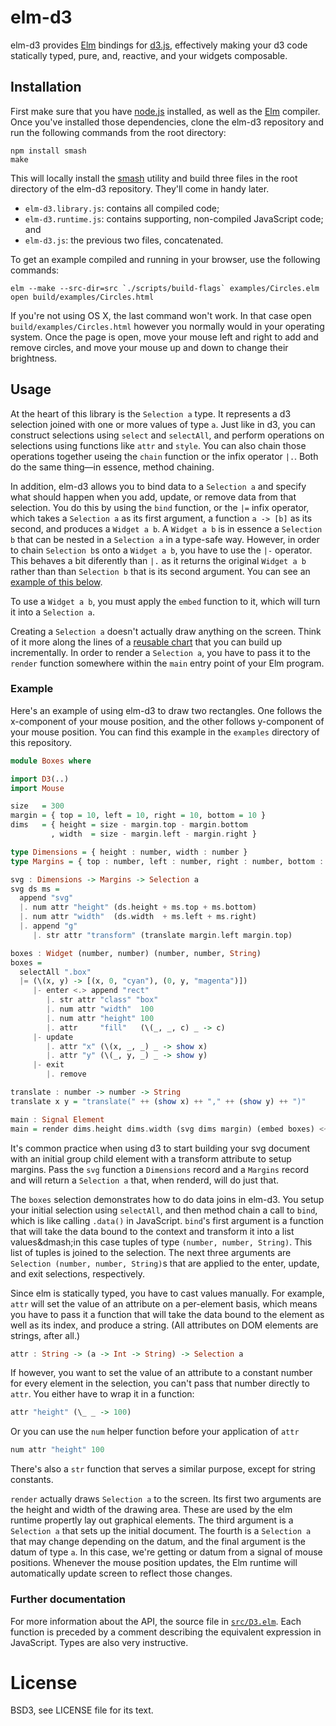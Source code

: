 # elm-d3

elm-d3 provides [Elm][elm] bindings for [d3.js][d3], effectively making your d3
code statically typed, pure, and, reactive, and your widgets composable.

[elm]: http://elm-lang.org
[d3]: http://d3js.org

## Installation

First make sure that you have [node.js][node] installed, as well as the
[Elm][elm] compiler. Once you've installed those dependencies, clone the elm-d3
repository and run the following commands from the root directory:

    npm install smash
    make

This will locally install the [smash][] utility and build three files in the
root directory of the elm-d3 repository. They'll come in handy later.

[node]: http://nodejs.org/
[elm]: https://github.com/evancz/elm
[smash]: https://github.com/mbostock/smash

* `elm-d3.library.js`: contains all compiled code;
* `elm-d3.runtime.js`: contains supporting, non-compiled JavaScript code;
  and
* `elm-d3.js`: the previous two files, concatenated.

To get an example compiled and running in your browser, use the following
commands:

    elm --make --src-dir=src `./scripts/build-flags` examples/Circles.elm
    open build/examples/Circles.html

If you're not using OS X, the last command won't work. In that case open
`build/examples/Circles.html` however you normally would in your operating
system. Once the page is open, move your mouse left and right to add and remove
circles, and move your mouse up and down to change their brightness.

## Usage

At the heart of this library is the `Selection a` type. It represents a d3
selection joined with one or more values of type `a`. Just like in d3, you can
construct selections using `select` and `selectAll`, and perform operations on
selections using functions like `attr` and `style`. You can also chain those
operations together useing the `chain` function or the infix operator `|.`.
Both do the same thing&mdash;in essence, method chaining.

In addition, elm-d3 allows you to bind data to a `Selection a` and specify what
should happen when you add, update, or remove data from that selection. You do
this by using the `bind` function, or the `|=` infix operator, which takes a
`Selection a` as its first argument, a function `a -> [b]` as its second, and
produces a `Widget a b`. A `Widget a b` is in essence a `Selection b` that can
be nested in a `Selection a` in a type-safe way. However, in order to chain
`Selection b`s onto a `Widget a b`, you have to use the `|-` operator. This
behaves a bit diferently than `|.` as it returns the original `Widget a b`
rather than than `Selection b` that is its second argument. You can see an
[example of this below][1].

To use a `Widget a b`, you must apply the `embed` function to it, which will
turn it into a `Selection a`.

[1]: #example

Creating a `Selection a` doesn't actually draw anything on the screen. Think of
it more along the lines of a [reusable chart][chart] that you can build up
incrementally. In order to render a `Selection a`, you have to pass it to the
`render` function somewhere within the `main` entry point of your Elm program.

[chart]: http://bost.ocks.org/mike/chart/

### Example

Here's an example of using elm-d3 to draw two rectangles. One follows the
x-component of your mouse position, and the other follows y-component of your
mouse position. You can find this example in the `examples` directory of this
repository.

[black]: http://rampantgames.com/blog/2004/10/black-triangle.html

```haskell
module Boxes where

import D3(..)
import Mouse

size   = 300
margin = { top = 10, left = 10, right = 10, bottom = 10 }
dims   = { height = size - margin.top - margin.bottom
         , width  = size - margin.left - margin.right }

type Dimensions = { height : number, width : number }
type Margins = { top : number, left : number, right : number, bottom : number }

svg : Dimensions -> Margins -> Selection a
svg ds ms =
  append "svg"
  |. num attr "height" (ds.height + ms.top + ms.bottom)
  |. num attr "width"  (ds.width  + ms.left + ms.right)
  |. append "g"
     |. str attr "transform" (translate margin.left margin.top)

boxes : Widget (number, number) (number, number, String)
boxes =
  selectAll ".box"
  |= (\(x, y) -> [(x, 0, "cyan"), (0, y, "magenta")])
     |- enter <.> append "rect"
        |. str attr "class" "box"
        |. num attr "width"  100
        |. num attr "height" 100
        |. attr     "fill"   (\(_, _, c) _ -> c)
     |- update
        |. attr "x" (\(x, _, _) _ -> show x)
        |. attr "y" (\(_, y, _) _ -> show y)
     |- exit
        |. remove

translate : number -> number -> String
translate x y = "translate(" ++ (show x) ++ "," ++ (show y) ++ ")"

main : Signal Element
main = render dims.height dims.width (svg dims margin) (embed boxes) <~ Mouse.position
```

It's common practice when using d3 to start building your svg document with an
initial group child element with a transform attribute to setup margins. Pass
the `svg` function a `Dimensions` record and a `Margins` record and will return
a `Selection a` that, when renderd, will do just that.

The `boxes` selection demonstrates how to do data joins in elm-d3. You setup
your initial selection using `selectAll`, and then method chain a call to
`bind`, which is like calling `.data()` in JavaScript. `bind`'s first argument
is a function that will take the data bound to the context and transform it
into a list values&dmash;in this case tuples of type `(number, number,
String)`. This list of tuples is joined to the selection. The next three
arguments are `Selection (number, number, String)`s that are applied to the
enter, update, and exit selections, respectively.

Since elm is statically typed, you have to cast values manually. For example,
`attr` will set the value of an attribute on a per-element basis, which means
you have to pass it a function that will take the data bound to the element as
well as its index, and produce a string. (All attributes on DOM elements are
strings, after all.)

```haskell
attr : String -> (a -> Int -> String) -> Selection a
```

If however, you want to set the value of an attribute to a constant number for
every element in the selection, you can't pass that number directly to `attr`.
You either have to wrap it in a function:

```haskell
attr "height" (\_ _ -> 100)
```

Or you can use the `num` helper function before your application of `attr`

```haskell
num attr "height" 100
```

There's also a `str` function that serves a similar purpose, except for string
constants.

`render` actually draws `Selection a` to the screen. Its first two arguments
are the height and width of the drawing area. These are used by the elm runtime
propertly lay out graphical elements. The third argument is a `Selection a`
that sets up the initial document. The fourth is a `Selection a` that may
change depending on the datum, and the final argument is the datum of type `a`.
In this case, we're getting or datum from a signal of mouse positions. Whenever
the mouse position updates, the Elm runtime will automatically update screen to
reflect those changes.

### Further documentation

For more information about the API, the source file in [`src/D3.elm`][d3elm].
Each function is preceded by a comment describing the equivalent expression in
JavaScript. Types are also very instructive.

[d3elm]: https://github.com/seliopou/elm-d3/blob/master/src/D3.elm

# License

BSD3, see LICENSE file for its text.

